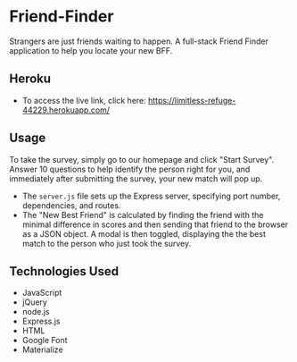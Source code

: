 # Friend-Finder
Strangers are just friends waiting to happen. A full-stack Friend Finder application to help you locate your new BFF. 

## Heroku
- To access the live link, click here: https://limitless-refuge-44229.herokuapp.com/

## Usage
To take the survey, simply go to our homepage and click "Start Survey". Answer 10 questions to help identify the person right for you, and immediately after submitting the survey, your new match will pop up. 

- The `server.js` file sets up the Express server, specifying port number, dependencies, and routes.
- The "New Best Friend" is calculated by finding the friend with the minimal difference in scores and then sending that friend to the browser as a JSON object. A modal is then toggled, displaying the the best match to the person who just took the survey.

## Technologies Used

- JavaScript
- jQuery
- node.js
- Express.js
- HTML
- Google Font
- Materialize

